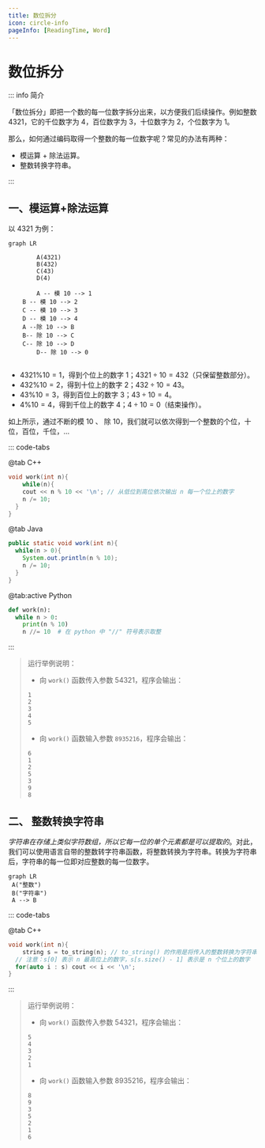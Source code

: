```yaml
---
title: 数位拆分
icon: circle-info
pageInfo: [ReadingTime, Word]
---
```




# 数位拆分

::: info 简介

「数位拆分」即把一个数的每一位数字拆分出来，以方便我们后续操作。例如整数 4321，它的千位数字为 4，百位数字为 3，十位数字为 2，个位数字为 1。

那么，如何通过编码取得一个整数的每一位数字呢？常见的办法有两种：

- 模运算 + 除法运算。
- 整数转换字符串。

:::

## 一、模运算+除法运算

以 $4321$ 为例：

```mermaid
graph LR

		A(4321)
		B(432)
		C(43)
		D(4)
		
		A -- 模 10 --> 1
    B -- 模 10 --> 2
    C -- 模 10 --> 3
    D -- 模 10 --> 4
    A --除 10 --> B
    B-- 除 10 --> C
    C-- 除 10 --> D
		D-- 除 10 --> 0
    
```

- $4321 \% 10 = 1$，得到个位上的数字 $1$；$4321 \div 10 = 432$（只保留整数部分）。
- $432 \% 10 = 2$，得到十位上的数字 $2$；$432 \div 10 = 43$。
- $43 \% 10 = 3$，得到百位上的数字 $3$；$43\div 10 = 4$。
- $4 \% 10 = 4$，得到千位上的数字 $4$；$4 \div 10 = 0$（结束操作）。

如上所示，通过不断的模 $10$ 、 除 $10$，我们就可以依次得到一个整数的个位，十位，百位，千位，$\dots$

::: code-tabs

@tab C++

```cpp
void work(int n){
	while(n){
    cout << n % 10 << '\n'; // 从低位到高位依次输出 n 每一个位上的数字
    n /= 10;
  }  
}
```

@tab Java

```java
public static void work(int n){
  while(n > 0){
  	System.out.println(n % 10);
    n /= 10;
  }
}
```

@tab:active Python

```python
def work(n):
  while n > 0:
    print(n % 10)
    n //= 10  # 在 python 中 "//" 符号表示取整 
```

:::

> 运行举例说明：
>
> - 向 `work()` 函数传入参数 $54321$，程序会输出：
>
> ```text
> 1
> 2
> 3
> 4
> 5
> ```
>
> - 向 `work()` 函数输入参数 `8935216`，程序会输出：
>
> ```text
> 6
> 1
> 2
> 5
> 3
> 9
> 8
> ```
>
> 

## 二、 整数转换字符串

*字符串在存储上类似字符数组，所以它每一位的单个元素都是可以提取的*。对此，我们可以使用语言自带的整数转字符串函数，将整数转换为字符串。转换为字符串后，字符串的每一位即对应整数的每一位数字。

```mermaid
graph LR
 A("整数") 
 B("字符串")
 A --> B
```

::: code-tabs

@tab C++

```cpp
void work(int n){
	string s = to_string(n); // to_string() 的作用是将传入的整数转换为字符串。
  // 注意：s[0] 表示 n 最高位上的数字，s[s.size() - 1] 表示是 n 个位上的数字 
  for(auto i : s) cout << i << '\n';
}
```

:::

> 运行举例说明：
>
> - 向 `work()` 函数传入参数 $54321$，程序会输出：
>
> ```text
> 5
> 4
> 3
> 2
> 1
> ```
>
> - 向 `work()` 函数输入参数 $8935216$，程序会输出：
>
> ```text
> 8
> 9
> 3
> 5
> 2
> 1
> 6
> ```

